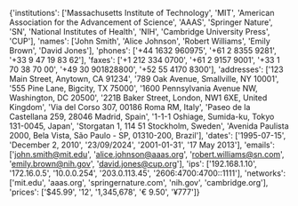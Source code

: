 {'institutions': ['Massachusetts Institute of Technology', 'MIT', 'American Association for the Advancement of Science', 'AAAS', 'Springer Nature', 'SN', 'National Institutes of Health', 'NIH', 'Cambridge University Press', 'CUP'], 'names': ['John Smith', 'Alice Johnson', 'Robert Williams', 'Emily Brown', 'David Jones'], 'phones': ['+44 1632 960975', '+61 2 8355 9281', '+33 9 47 19 83 62'], 'faxes': ['+1 212 334 0700', '+61 2 9157 9001', '+33 1 70 38 70 00', '+49 30 901828800', '+52 55 4170 8300'], 'addresses': ['123 Main Street, Anytown, CA 91234', '789 Oak Avenue, Smallville, NY 10001', '555 Pine Lane, Bigcity, TX 75000', '1600 Pennsylvania Avenue NW, Washington, DC 20500', '221B Baker Street, London, NW1 6XE, United Kingdom', 'Via del Corso 307, 00186 Roma RM, Italy', 'Paseo de la Castellana 259, 28046 Madrid, Spain', '1-1-1 Oshiage, Sumida-ku, Tokyo 131-0045, Japan', 'Storgatan 1, 114 51 Stockholm, Sweden', 'Avenida Paulista 2000, Bela Vista, São Paulo - SP, 01310-200, Brazil'], 'dates': ['1995-07-15', 'December 2, 2010', '23/09/2024', '2001-01-31', '17 May 2013'], 'emails': ['john.smith@mit.edu', 'alice.johnson@aaas.org', 'robert.williams@sn.com', 'emily.brown@nih.gov', 'david.jones@cup.org'], 'ips': ['192.168.1.10', '172.16.0.5', '10.0.0.254', '203.0.113.45', '2606:4700:4700::1111'], 'networks': ['mit.edu', 'aaas.org', 'springernature.com', 'nih.gov', 'cambridge.org'], 'prices': ['$45.99', '12', '1,345,678', '€ 9.50', '¥777']}